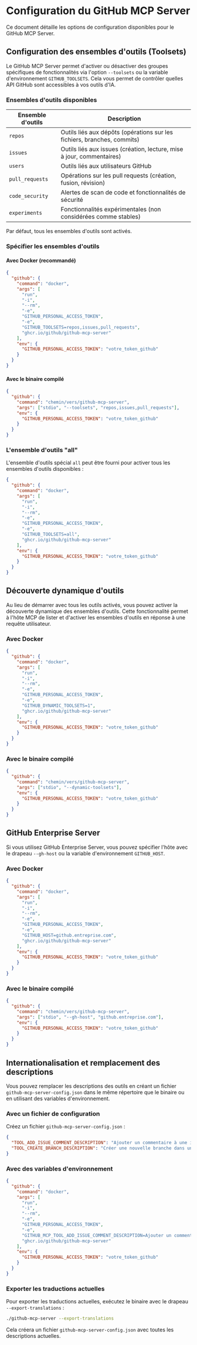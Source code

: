 # Configuration du GitHub MCP Server

Ce document détaille les options de configuration disponibles pour le GitHub MCP Server.

## Configuration des ensembles d'outils (Toolsets)

Le GitHub MCP Server permet d'activer ou désactiver des groupes spécifiques de fonctionnalités via l'option `--toolsets` ou la variable d'environnement `GITHUB_TOOLSETS`. Cela vous permet de contrôler quelles API GitHub sont accessibles à vos outils d'IA.

### Ensembles d'outils disponibles

| Ensemble d'outils | Description |
|-------------------|-------------|
| `repos` | Outils liés aux dépôts (opérations sur les fichiers, branches, commits) |
| `issues` | Outils liés aux issues (création, lecture, mise à jour, commentaires) |
| `users` | Outils liés aux utilisateurs GitHub |
| `pull_requests` | Opérations sur les pull requests (création, fusion, révision) |
| `code_security` | Alertes de scan de code et fonctionnalités de sécurité |
| `experiments` | Fonctionnalités expérimentales (non considérées comme stables) |

Par défaut, tous les ensembles d'outils sont activés.

### Spécifier les ensembles d'outils

#### Avec Docker (recommandé)

```json
{
  "github": {
    "command": "docker",
    "args": [
      "run",
      "-i",
      "--rm",
      "-e",
      "GITHUB_PERSONAL_ACCESS_TOKEN",
      "-e",
      "GITHUB_TOOLSETS=repos,issues,pull_requests",
      "ghcr.io/github/github-mcp-server"
    ],
    "env": {
      "GITHUB_PERSONAL_ACCESS_TOKEN": "votre_token_github"
    }
  }
}
```

#### Avec le binaire compilé

```json
{
  "github": {
    "command": "chemin/vers/github-mcp-server",
    "args": ["stdio", "--toolsets", "repos,issues,pull_requests"],
    "env": {
      "GITHUB_PERSONAL_ACCESS_TOKEN": "votre_token_github"
    }
  }
}
```

### L'ensemble d'outils "all"

L'ensemble d'outils spécial `all` peut être fourni pour activer tous les ensembles d'outils disponibles :

```json
{
  "github": {
    "command": "docker",
    "args": [
      "run",
      "-i",
      "--rm",
      "-e",
      "GITHUB_PERSONAL_ACCESS_TOKEN",
      "-e",
      "GITHUB_TOOLSETS=all",
      "ghcr.io/github/github-mcp-server"
    ],
    "env": {
      "GITHUB_PERSONAL_ACCESS_TOKEN": "votre_token_github"
    }
  }
}
```

## Découverte dynamique d'outils

Au lieu de démarrer avec tous les outils activés, vous pouvez activer la découverte dynamique des ensembles d'outils. Cette fonctionnalité permet à l'hôte MCP de lister et d'activer les ensembles d'outils en réponse à une requête utilisateur.

### Avec Docker

```json
{
  "github": {
    "command": "docker",
    "args": [
      "run",
      "-i",
      "--rm",
      "-e",
      "GITHUB_PERSONAL_ACCESS_TOKEN",
      "-e",
      "GITHUB_DYNAMIC_TOOLSETS=1",
      "ghcr.io/github/github-mcp-server"
    ],
    "env": {
      "GITHUB_PERSONAL_ACCESS_TOKEN": "votre_token_github"
    }
  }
}
```

### Avec le binaire compilé

```json
{
  "github": {
    "command": "chemin/vers/github-mcp-server",
    "args": ["stdio", "--dynamic-toolsets"],
    "env": {
      "GITHUB_PERSONAL_ACCESS_TOKEN": "votre_token_github"
    }
  }
}
```

## GitHub Enterprise Server

Si vous utilisez GitHub Enterprise Server, vous pouvez spécifier l'hôte avec le drapeau `--gh-host` ou la variable d'environnement `GITHUB_HOST`.

### Avec Docker

```json
{
  "github": {
    "command": "docker",
    "args": [
      "run",
      "-i",
      "--rm",
      "-e",
      "GITHUB_PERSONAL_ACCESS_TOKEN",
      "-e",
      "GITHUB_HOST=github.entreprise.com",
      "ghcr.io/github/github-mcp-server"
    ],
    "env": {
      "GITHUB_PERSONAL_ACCESS_TOKEN": "votre_token_github"
    }
  }
}
```

### Avec le binaire compilé

```json
{
  "github": {
    "command": "chemin/vers/github-mcp-server",
    "args": ["stdio", "--gh-host", "github.entreprise.com"],
    "env": {
      "GITHUB_PERSONAL_ACCESS_TOKEN": "votre_token_github"
    }
  }
}
```

## Internationalisation et remplacement des descriptions

Vous pouvez remplacer les descriptions des outils en créant un fichier `github-mcp-server-config.json` dans le même répertoire que le binaire ou en utilisant des variables d'environnement.

### Avec un fichier de configuration

Créez un fichier `github-mcp-server-config.json` :

```json
{
  "TOOL_ADD_ISSUE_COMMENT_DESCRIPTION": "Ajouter un commentaire à une issue",
  "TOOL_CREATE_BRANCH_DESCRIPTION": "Créer une nouvelle branche dans un dépôt GitHub"
}
```

### Avec des variables d'environnement

```json
{
  "github": {
    "command": "docker",
    "args": [
      "run",
      "-i",
      "--rm",
      "-e",
      "GITHUB_PERSONAL_ACCESS_TOKEN",
      "-e",
      "GITHUB_MCP_TOOL_ADD_ISSUE_COMMENT_DESCRIPTION=Ajouter un commentaire à une issue",
      "ghcr.io/github/github-mcp-server"
    ],
    "env": {
      "GITHUB_PERSONAL_ACCESS_TOKEN": "votre_token_github"
    }
  }
}
```

### Exporter les traductions actuelles

Pour exporter les traductions actuelles, exécutez le binaire avec le drapeau `--export-translations` :

```bash
./github-mcp-server --export-translations
```

Cela créera un fichier `github-mcp-server-config.json` avec toutes les descriptions actuelles.
